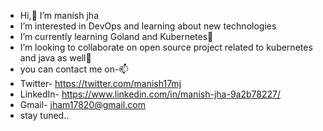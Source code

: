 -  Hi,👋 I’m manish jha
-  I’m interested in DevOps and learning about new technologies 
-  I’m currently learning Goland and Kubernetes🌱
-  I’m looking to collaborate on open source project related to kubernetes and java as well💞️ 
-   you can contact me on-📫
-   Twitter- https://twitter.com/manish17mj
-   LinkedIn- https://www.linkedin.com/in/manish-jha-9a2b78227/
-   Gmail- jham17820@gmail.com
-  stay tuned..
 

<!---
manishd17/manishd17 is a ✨ special ✨ repository because its `README.md` (this file) appears on your GitHub profile.
You can click the Preview link to take a look at your changes.
--->
